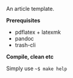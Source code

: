 An article template.

**Prerequisites**

* pdflatex + latexmk
* pandoc
* trash-cli

**Compile, clean etc**

Simply use `~$ make help`